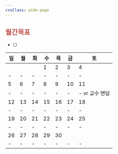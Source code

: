 ```yaml
---
cssClass: wide-page
---
```

## <font color="#c0504d">월간목표</font>
- [ ] 

| 일  | 월        | 화  | 수  | 목  | 금  | 토             |
| --- | --------- | --- | --- | --- | --- | -------------- |
|     |           |     | 1   | 2   | 3   | 4              |
| -   | -         | -   | -   | -   | -   | -              |
| 5   | 6         | 7   | 8   | 9   | 10  | 11             |
| -   | -         | -   | -   | -   | -   | - vr 교수 면담 |
| 12  | 13        | 14  | 15  | 16  | 17  | 18             |
| -   | -  | -   | -   | -   | -   | -              |
| 19  | 20        | 21  | 22  | 23  | 24  | 25             |
| -   | -         | -   | -   | -   | -   | -              |
| 26  | 27        | 28  | 29  | 30  |     |                |
| -   | -         | -   | -   | -   | -   | -              |
